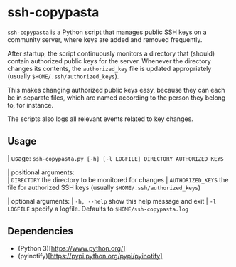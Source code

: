 # ssh-copypasta

`ssh-copypasta` is a Python script that manages public SSH
keys on a community server, where keys are added and removed frequently.

After startup, the script continuously monitors a directory that (should)
contain authorized public keys for the server. Whenever the directory changes
its contents, the `authorized_key` file is updated appropriately
(usually `$HOME/.ssh/authorized_keys`).
 
This makes changing authorized public keys easy, because they can each be in
separate files, which are named according to the person they belong to, for
instance.

The scripts also logs all relevant events related to key changes.

## Usage
| usage: `ssh-copypasta.py [-h] [-l LOGFILE] DIRECTORY AUTHORIZED_KEYS`

| positional arguments:  
|   `DIRECTORY`        the directory to be monitored for changes
|   `AUTHORIZED_KEYS`  the file for authorized SSH keys (usually `$HOME/.ssh/authorized_keys`)

| optional arguments:
|   `-h, --help`       show this help message and exit
|   `-l LOGFILE`       specify a logfile. Defaults to `$HOME/ssh-copypasta.log`

## Dependencies
* (Python 3)[https://www.python.org/]
* (pyinotify)[https://pypi.python.org/pypi/pyinotify]
